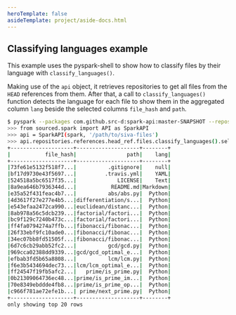 ```yaml
---
heroTemplate: false
asideTemplate: project/aside-docs.html
---
```


## Classifying languages example

This example uses the pyspark-shell to show how to classify files by their language with `classify_languages()`.

Making use of the `api` object, it retrieves repositories to get all files from the `HEAD` references from them. After that, a call to `classify_languages()` function detects the language for each file to show them in the aggregated column `lang` beside the selected columns `file_hash` and `path`.

```bash
$ pyspark --packages com.github.src-d:spark-api:master-SNAPSHOT --repositories https://jitpack.io
>>> from sourced.spark import API as SparkAPI
>>> api = SparkAPI(spark, '/path/to/siva-files')
>>> api.repositories.references.head_ref.files.classify_languages().select("file_hash", "path", "lang").show()
+--------------------+--------------------+--------+
|           file_hash|                path|    lang|
+--------------------+--------------------+--------+
|73fe61e5132f518f7...|          .gitignore|    null|
|bf17d9730e43f5697...|         .travis.yml|    YAML|
|524518a5bc6517f35...|             LICENSE|    Text|
|8a9ea646b7936344d...|           README.md|Markdown|
|e35a52f431feac4b7...|          abs/abs.py|  Python|
|4d3617f27e277e4b5...|differentiation/s...|  Python|
|e543efaa2472ca990...|euclidean/distanc...|  Python|
|8ab978a56c5dcb239...|factorial/factori...|  Python|
|bc9f129c7240b473c...|factorial/factori...|  Python|
|ff4fa0794274a7ffb...|fibonacci/fibonac...|  Python|
|26f33ebf9fc10ade0...|fibonacci/fibonac...|  Python|
|34ec07bb8fd51505f...|fibonacci/fibonac...|  Python|
|6d7c6cb29abb52fc2...|          gcd/gcd.py|  Python|
|969cca02388dd9339...|gcd/gcd_optimal_e...|  Python|
|efbab3fd5b65a8808...|          lcm/lcm.py|  Python|
|f6e3b5434694dec73...|lcm/lcm_optimal_e...|  Python|
|ff24547f19fb5afc2...|   prime/is_prime.py|  Python|
|0b21309064736ec48...|prime/is_prime_im...|  Python|
|70e8349ebddde4fb8...|prime/is_prime_op...|  Python|
|c966f781ae72efe1b...| prime/next_prime.py|  Python|
+--------------------+--------------------+--------+
only showing top 20 rows

```
